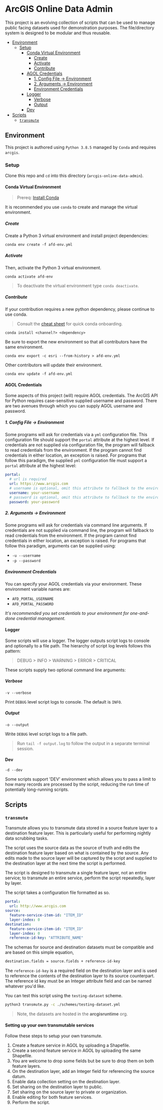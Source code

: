 # ArcGIS Online Data Admin

This project is an evolving collection of scripts that can be used to manage public facing datasets used for demonstration purposes. The file/directory system is designed to be modular and thus reusable.

<!-- MDTOC maxdepth:6 firsth1:0 numbering:0 flatten:0 bullets:1 updateOnSave:1 -->

- [Environment](#environment)   
   - [Setup](#setup)   
      - [Conda Virtual Environment](#conda-virtual-environment)   
         - [Create](#create)   
         - [Activate](#activate)   
         - [Contribute](#contribute)   
      - [AGOL Credentials](#agol-credentials)   
         - [1. Config File -> Environment](#1-config-file-environment)   
         - [2. Arguments -> Environment](#2-arguments-environment)   
         - [Environment Credentials](#environment-credentials)   
      - [Logger](#logger)   
         - [Verbose](#verbose)   
         - [Output](#output)   
      - [Dev](#dev)   
- [Scripts](#scripts)   
   - [`transmute`](#transmute)   

<!-- /MDTOC -->

## Environment

This project is authored using `Python 3.8.5` managed by `Conda` and requires `arcgis`.

### Setup

Clone this repo and `cd` into this directory (`arcgis-online-data-admin`).

#### Conda Virtual Environment

> Prereq: [Install Conda](https://docs.conda.io/projects/conda/en/latest/user-guide/install/)

It is recommended you use `conda` to create and manage the virtual environment.

##### Create

Create a Python 3 virtual environment and install project dependencies:

`conda env create -f afd-env.yml`

##### Activate

Then, activate the Python 3 virtual environment.

`conda activate afd-env`

> To deactivate the virtual environment type `conda deactivate`.

##### Contribute

If your contribution requires a new python dependency, please continue to use conda.

> Consult the [cheat sheet](https://docs.conda.io/projects/conda/en/4.6.0/_downloads/52a95608c49671267e40c689e0bc00ca/conda-cheatsheet.pdf) for quick conda onboarding.

`conda install <channel?> <dependency>`

Be sure to export the new environment so that all contributors have the same environment.

`conda env export -c esri --from-history > afd-env.yml`

Other contributors will update their environment.

`conda env update -f afd-env.yml`

#### AGOL Credentials

Some aspects of this project (will) require AGOL credentials. The ArcGIS API for Python requires case-sensitive supplied username and password. There are two avenues through which you can supply AGOL username and password.

##### 1. Config File -> Environment

Some programs will ask for credentials via a `yml` configuration file. This configuration file should support the `portal` attribute at the highest level. If credentials are not supplied via configuration file, the program will fallback to read credentials from the environment. If the program cannot find credentials in either location, an exception is raised. For programs that follow this paradigm, the supplied `yml` configuration file must support a `portal` attribute at the highest level:

```yml
portal:
  # url is required
  url: https://www.arcgis.com
  # username is optional, omit this attribute to fallback to the environment
  username: your-username
  # password is optional, omit this attribute to fallback to the environment
  password: your-password
```

##### 2. Arguments -> Environment

Some programs will ask for credentials via command line arguments. If credentials are not supplied via command line, the program will fallback to read credentials from the environment. If the program cannot find credentials in either location, an exception is raised. For programs that follow this paradigm, arguments can be supplied using:

- `-u --username`
- `-p --password`

##### Environment Credentials

You can specify your AGOL credentials via your environment. These environment variable names are:

- `AFD_PORTAL_USERNAME`
- `AFD_PORTAL_PASSWORD`

*It's recommended you set credentials to your environment for one-and-done credential management.*

#### Logger

Some scripts will use a logger. The logger outputs script logs to console and optionally to a file path. The hierarchy of script log levels follows this pattern:

> DEBUG > INFO > WARNING > ERROR > CRITICAL

These scripts supply two optional command line arguments:

##### Verbose

`-v --verbose`

Print `DEBUG` level script logs to console. The default is `INFO`.

##### Output

`-o --output`

Write `DEBUG` level script logs to a file path.

> Run `tail -f output.log` to follow the output in a separate terminal session.

#### Dev

`-d --dev`

Some scripts support 'DEV' environment which allows you to pass a limit to how many records are processed by the script, reducing the run time of potentially long-running scripts.

## Scripts

### `transmute`

Transmute allows you to transmute data stored in a source feature layer to a destination feature layer. This is particularly useful for performing nightly data scrubbing tasks. 

The script uses the source data as the source of truth and edits the destination feature layer based on what is contained by the source. Any edits made to the source layer will be captured by the script and supplied to the destination layer at the next time the script is performed.

The script is designed to transmute a single feature layer, not an entire service; to transmute an entire service, perform the script repeatedly, layer by layer. 

The script takes a configuration file formatted as so.

```yaml
portal:
  url: http://www.arcgis.com
source:
  feature-service-item-id: "ITEM_ID"
  layer-index: 0
destination:
  feature-service-item-id: "ITEM_ID"
  layer-index: 0
  reference-id-key: "ATTRIBUTE_NAME"
```

The schemas for source and destination datasets must be compatible and are based on this simple equation,

```txt
destination.fields = source.fields + reference-id-key
```

The `reference-id-key` is a required field on the destination layer and is used to reference the contents of the destination layer to its source counterpart. The reference id key must be an Integer attribute field and can be named whatever you'd like.

You can test this script using the `testing-dataset` scheme.


```sh
python3 transmute.py -c ./schemes/testing-dataset.yml
```

> Note, the datasets are hosted in the **arcgisruntime** org.

#### Setting up your own transmutable services

Follow these steps to setup your own transmute.

1. Create a feature service in AGOL by uploading a Shapefile.
1. Create a second feature service in AGOL by uploading the same Shapefile.
1. You are welcome to drop some fields but be sure to drop them on both feature layers.
1. On the destination layer, add an Integer field for referencing the source datum.
1. Enable data collection setting on the destination layer.
1. Set sharing on the destination layer to public.
1. Set sharing on the source layer to private or organization.
1. Enable editing for both feature services.
1. Perform the script.